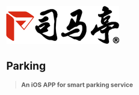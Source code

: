<img src="https://github.com/yenchulin/Parking/raw/master/Parking_logo.png" width="300">

# Parking
> ### **An iOS APP for smart parking service**
